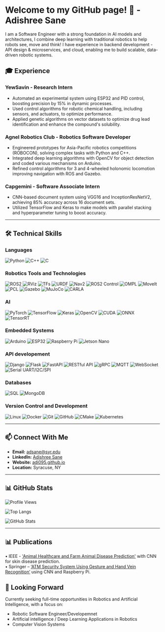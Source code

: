 # Welcome to my GitHub page! 👋 - Adishree Sane

I am a Software Engineer with a strong foundation in AI models and architectures, I combine deep learning with traditional robotics to help robots see, move and think! I have experience in backend development - API design & microservices, and cloud, enabling me to build scalable, data-driven robotic systems.

## 🎓 Experience
### YewSavin - Research Intern
- Automated an experimental system using ESP32 and PID control, boosting precision by 15% in dynamic processes. 
- Used control algorithms for robotic chemical handling, including sensors, and actuators, to optimize performance.
- Applied genetic algorithms on vector datasets to optimize drug lead identification and enhance the compound's solubility.

### Agnel Robotics Club - Robotics Software Developer
- Engineered prototypes for Asia-Pacific robotics competitions (ROBOCON), solving complex tasks with Python and C++.
- Integrated deep learning algorithms with OpenCV for object detection and coded various mechanisms on Arduino.
- Refined control algorithms for 3 and 4-wheeled holonomic locomotion improving navigation with ROS and Gazebo.

### Capgemini - Software Associate Intern
- CNN-based document system using VGG16 and InceptionResNetV2, achieving 85% accuracy across 16 document sets.
- Utilized TensorFlow and Keras to make models with parallel stacking and hyperparameter tuning to boost accuracy.

---

## 🛠 Technical Skills

### Languages
![Python](https://img.shields.io/badge/Python-3776AB?style=for-the-badge&logo=python&logoColor=white)
![C++](https://img.shields.io/badge/C++-00599C?style=for-the-badge&logo=c%2B%2B&logoColor=white)
![C](https://img.shields.io/badge/C-A8B9CC?style=for-the-badge&logo=c&logoColor=white)

### Robotics Tools and Technologies
![ROS2](https://img.shields.io/badge/ROS2-264D73?style=for-the-badge&logo=ros&logoColor=white)
![RViz](https://img.shields.io/badge/RViz-3B6EA5?style=for-the-badge&logo=ros&logoColor=white)
![TFs](https://img.shields.io/badge/TFs-4F83C4?style=for-the-badge&logo=ros&logoColor=white)
![URDF](https://img.shields.io/badge/URDF-5C9AD0?style=for-the-badge&logo=ros&logoColor=white)
![Nav2](https://img.shields.io/badge/Nav2-2E86C1?style=for-the-badge&logo=ros&logoColor=white)
![ROS2 Control](https://img.shields.io/badge/ROS2%20Control-1C5D99?style=for-the-badge&logo=ros&logoColor=white)
![OMPL](https://img.shields.io/badge/OMPL-0081A7?style=for-the-badge)
![MoveIt](https://img.shields.io/badge/MoveIt-00B8A9?style=for-the-badge&logo=moveit&logoColor=white)
![PCL](https://img.shields.io/badge/PCL-0091D5?style=for-the-badge)
![Gazebo](https://img.shields.io/badge/Gazebo-4E9F3D?style=for-the-badge&logo=gazebo&logoColor=white)
![MuJoCo](https://img.shields.io/badge/MuJoCo-FF7F50?style=for-the-badge)
![CARLA](https://img.shields.io/badge/CARLA-FF8C00?style=for-the-badge)

### AI
![PyTorch](https://img.shields.io/badge/PyTorch-EE4C2C?style=for-the-badge&logo=pytorch&logoColor=white)
![TensorFlow](https://img.shields.io/badge/TensorFlow-FF6F00?style=for-the-badge&logo=tensorflow&logoColor=white)
![Keras](https://img.shields.io/badge/Keras-D00000?style=for-the-badge&logo=keras&logoColor=white)
![OpenCV](https://img.shields.io/badge/OpenCV-5C3EE8?style=for-the-badge&logo=opencv&logoColor=white)
![CUDA](https://img.shields.io/badge/CUDA-76B900?style=for-the-badge&logo=nvidia&logoColor=white)
![ONNX](https://img.shields.io/badge/ONNX-005CED?style=for-the-badge&logo=onnx&logoColor=white)
![TensorRT](https://img.shields.io/badge/TensorRT-76B900?style=for-the-badge&logo=nvidia&logoColor=white)

### Embedded Systems
![Arduino](https://img.shields.io/badge/Arduino-00979D?style=for-the-badge&logo=arduino&logoColor=white)
![ESP32](https://img.shields.io/badge/ESP32-003B46?style=for-the-badge)
![Raspberry Pi](https://img.shields.io/badge/Raspberry%20Pi-C51A4A?style=for-the-badge&logo=raspberry-pi&logoColor=white)
![Jetson Nano](https://img.shields.io/badge/Jetson%20Nano-76B900?style=for-the-badge&logo=nvidia&logoColor=white)

### API developement
![Django](https://img.shields.io/badge/Django-136149?style=for-the-badge&logo=django&logoColor=white)
![Flask](https://img.shields.io/badge/Flask-289EBD?style=for-the-badge&logo=flask&logoColor=white)
![FastAPI](https://img.shields.io/badge/FastAPI-00A99D?style=for-the-badge&logo=fastapi&logoColor=white)
![RESTful API](https://img.shields.io/badge/RESTful%20API-007ACC?style=for-the-badge&logo=api&logoColor=white)
![gRPC](https://img.shields.io/badge/gRPC-4285F4?style=for-the-badge&logo=google&logoColor=white)
![MQTT](https://img.shields.io/badge/MQTT-FF9900?style=for-the-badge&logo=eclipsemosquitto&logoColor=white)
![WebSocket](https://img.shields.io/badge/WebSocket-FF5722?style=for-the-badge&logo=websocket&logoColor=white)
![Serial UART/I2C/SPI](https://img.shields.io/badge/Serial%20(UART%2FI2C%2FSPI)-9C27B0?style=for-the-badge&logo=usb&logoColor=white)
 
### Databases
![SQL](https://img.shields.io/badge/SQL-4479A1?style=for-the-badge&logo=mysql&logoColor=white)
![MongoDB](https://img.shields.io/badge/MongoDB-47A248?style=for-the-badge&logo=mongodb&logoColor=white)

### Version Control and Development
![Linux](https://img.shields.io/badge/Linux-FCC624?style=for-the-badge&logo=linux&logoColor=black)
![Docker](https://img.shields.io/badge/Docker-2496ED?style=for-the-badge&logo=docker&logoColor=white)
![Git](https://img.shields.io/badge/Git-F05032?style=for-the-badge&logo=git&logoColor=white)
![GitHub](https://img.shields.io/badge/GitHub-181717?style=for-the-badge&logo=github&logoColor=white)
![CMake](https://img.shields.io/badge/CMake-064F8C?style=for-the-badge&logo=cmake&logoColor=white)
![Kubernetes](https://img.shields.io/badge/Kubernetes-326CE5?style=for-the-badge&logo=kubernetes&logoColor=white)

---

## 📫 Connect With Me
- **Email:** adsane@syr.edu
- **LinkedIn:** [Adishree Sane](https://www.linkedin.com/in/adishree-sane/)
- **Website:** [adi095.github.io](https://adi095.github.io/)
- **Location:** Syracuse, NY

---

## 📊 GitHub Stats
![Profile Views](https://komarev.com/ghpvc/?username=adi095&color=blue)

![Top Langs](https://github-readme-stats.vercel.app/api/top-langs/?username=adi095&layout=compact&hide=javascript)

![GitHub Stats](https://github-readme-stats.vercel.app/api?username=adi095&show_icons=true&count_private=true)

---
## 📊 Publications
•	IEEE - ['Animal Healthcare and Farm Animal Disease Prediction'](https://ieeexplore.ieee.org/document/10146635) with CNN for skin disease prediction.                
•	Springer – [‘ATM Security System Using Gesture and Hand Vein Recognition’](https://link.springer.com/chapter/10.1007/978-3-031-13150-9_28) using CNN and Raspberry Pi.


## 🎯 Looking Forward
Currently seeking full-time opportunities in Robotics and Artificial Intelligence, with a focus on:

- Robotic Software Engineer/Developemnet
- Artificial intelligence / Deep Learning Applications in Robotics
- Computer Vision Systems

